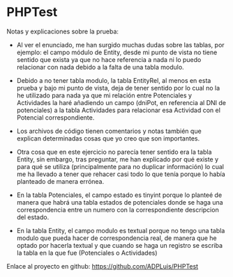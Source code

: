 # PHPTest

Notas y explicaciones sobre la prueba:

* Al ver el enunciado, me han surgido muchas dudas sobre las tablas, por ejemplo: el campo módulo de Entity, desde mi punto de vista no tiene sentido que exista ya que no hace referencia a nada ni lo puedo relacionar con nada debido a la falta de una tabla modulo. 
* Debido a no tener tabla modulo, la tabla EntityRel, al menos en esta prueba y bajo mi punto de vista, deja de tener sentido por lo cual no la he utilizado para nada ya que mi relación entre Potenciales y Actividades la haré añadiendo un campo (dniPot, en referencia al DNI de potenciales) a la tabla Actividades para relacionar esa Actividad con el Potencial correspondiente. 

* Los archivos de código tienen comentarios y notas también que explican determinadas cosas que yo creo que son importantes.
* Otra cosa que en este ejercicio no parecía tener sentido era la tabla Entity, sin embargo, tras preguntar, me han explicado por qué existe y para qué se utiliza (principalmente para no duplicar información) lo cual me ha llevado a tener que rehacer casi todo lo que tenía porque lo había planteado de manera errónea. 
* En la tabla Potenciales, el campo estado es tinyint porque lo planteé de manera que habrá una tabla estados de potenciales donde se haga una correspondencia entre un numero con la correspondiente descripcion del estado.
* En la tabla Entity, el campo modulo es textual porque no tengo una tabla modulo que pueda hacer de correspondencia real, de manera que he optado por hacerla textual y que cuando se haga un registro se escriba la tabla en la que fue (Potenciales o Actividades)



Enlace al proyecto en github: https://github.com/ADPLuis/PHPTest